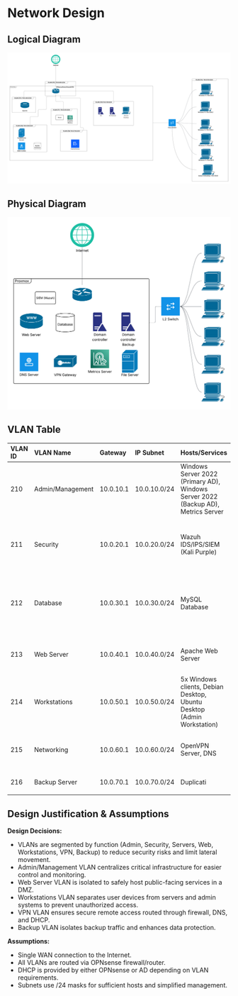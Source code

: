 # Network Design

## Logical Diagram

![Logical Diagram](Logical.png)

## Physical Diagram

![Physical Diagram](Physical.png)

## VLAN Table

| VLAN ID | VLAN Name        | Gateway     | IP Subnet    | Hosts/Services                                                                                        | Description                                                                          |
| :------ | :--------------- | :---------- | :----------- | :---------------------------------------------------------------------------------------------------- | :----------------------------------------------------------------------------------- |
| 210     | Admin/Management | 10.0.10.1   | 10.0.10.0/24 | Windows Server 2022 (Primary AD), Windows Server 2022 (Backup AD), Metrics Server                       | Housing all core administrative infrastructure                                       |
| 211     | Security         | 10.0.20.1   | 10.0.20.0/24 | Wazuh IDS/IPS/SIEM (Kali Purple)                                                                      | A dedicated zone for monitoring, threat detection, and security analysis             |
| 212     | Database         | 10.0.30.1   | 10.0.30.0/24 | MySQL Database                                                                                        | Hosts backend services and applications that are not administrative or public-facing |
| 213     | Web Server       | 10.0.40.1   | 10.0.40.0/24 | Apache Web Server                                                                                     | A highly restricted DMZ for public-facing web services                               |
| 214     | Workstations     | 10.0.50.1   | 10.0.50.0/24 | 5x Windows clients, Debian Desktop, Ubuntu Desktop (Admin Workstation)                                | A segregated network for standard user devices                                       |
| 215     | Networking       | 10.0.60.1   | 10.0.60.0/24 | OpenVPN Server, DNS                                                                                   | Exclusively for remote users connecting to the network                               |
| 216     | Backup Server    | 10.0.70.1   | 10.0.70.0/24 | Duplicati                                                                                             | Dedicated zone for backup                                                            |

## Design Justification & Assumptions

**Design Decisions:**

- VLANs are segmented by function (Admin, Security, Servers, Web, Workstations, VPN, Backup) to reduce security risks and limit lateral movement.
- Admin/Management VLAN centralizes critical infrastructure for easier control and monitoring.
- Web Server VLAN is isolated to safely host public-facing services in a DMZ.
- Workstations VLAN separates user devices from servers and admin systems to prevent unauthorized access.
- VPN VLAN ensures secure remote access routed through firewall, DNS, and DHCP.
- Backup VLAN isolates backup traffic and enhances data protection.

**Assumptions:**

- Single WAN connection to the Internet.
- All VLANs are routed via OPNsense firewall/router.
- DHCP is provided by either OPNsense or AD depending on VLAN requirements.
- Subnets use /24 masks for sufficient hosts and simplified management.
